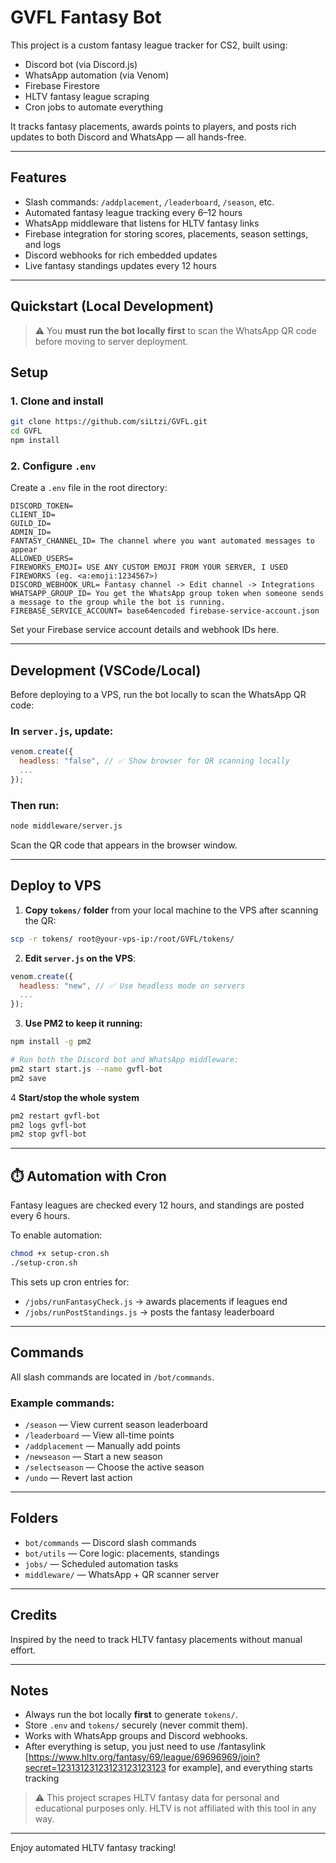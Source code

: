 # GVFL Fantasy Bot 

This project is a custom fantasy league tracker for CS2, built using:
- Discord bot (via Discord.js)
- WhatsApp automation (via Venom)
- Firebase Firestore
- HLTV fantasy league scraping
- Cron jobs to automate everything

It tracks fantasy placements, awards points to players, and posts rich updates to both Discord and WhatsApp — all hands-free.

---

##  Features

- Slash commands: `/addplacement`, `/leaderboard`, `/season`, etc.
- Automated fantasy league tracking every 6–12 hours
- WhatsApp middleware that listens for HLTV fantasy links
- Firebase integration for storing scores, placements, season settings, and logs
- Discord webhooks for rich embedded updates
- Live fantasy standings updates every 12 hours

---

##  Quickstart (Local Development)

> ⚠️ You **must run the bot locally first** to scan the WhatsApp QR code before moving to server deployment.

##  Setup

### 1. Clone and install
```bash
git clone https://github.com/siLtzi/GVFL.git
cd GVFL
npm install
```

### 2. Configure `.env`
Create a `.env` file in the root directory:

```env
DISCORD_TOKEN=
CLIENT_ID=
GUILD_ID=
ADMIN_ID=
FANTASY_CHANNEL_ID= The channel where you want automated messages to appear
ALLOWED_USERS=
FIREWORKS_EMOJI= USE ANY CUSTOM EMOJI FROM YOUR SERVER, I USED FIREWORKS (eg. <a:emoji:1234567>)
DISCORD_WEBHOOK_URL= Fantasy channel -> Edit channel -> Integrations
WHATSAPP_GROUP_ID= You get the WhatsApp group token when someone sends a message to the group while the bot is running.
FIREBASE_SERVICE_ACCOUNT= base64encoded firebase-service-account.json
```

Set your Firebase service account details and webhook IDs here.

---

##  Development (VSCode/Local)

Before deploying to a VPS, run the bot locally to scan the WhatsApp QR code:

### In `server.js`, update:
```js
venom.create({
  headless: "false", // ✅ Show browser for QR scanning locally
  ...
});
```

### Then run:
```bash
node middleware/server.js
```
Scan the QR code that appears in the browser window.

---

##  Deploy to VPS

1. **Copy `tokens/` folder** from your local machine to the VPS after scanning the QR:
```bash
scp -r tokens/ root@your-vps-ip:/root/GVFL/tokens/
```

2. **Edit `server.js` on the VPS**:
```js
venom.create({
  headless: "new", // ✅ Use headless mode on servers
  ...
});
```

3. **Use PM2 to keep it running:**
```bash
npm install -g pm2

# Run both the Discord bot and WhatsApp middleware:
pm2 start start.js --name gvfl-bot
pm2 save

```
4 **Start/stop the whole system**
```bash
pm2 restart gvfl-bot
pm2 logs gvfl-bot
pm2 stop gvfl-bot

```


---

## ⏱️ Automation with Cron
Fantasy leagues are checked every 12 hours, and standings are posted every 6 hours.

To enable automation:
```bash
chmod +x setup-cron.sh
./setup-cron.sh
```

This sets up cron entries for:
- `/jobs/runFantasyCheck.js` → awards placements if leagues end
- `/jobs/runPostStandings.js` → posts the fantasy leaderboard

---

##  Commands
All slash commands are located in `/bot/commands`.

### Example commands:
- `/season` — View current season leaderboard
- `/leaderboard` — View all-time points
- `/addplacement` — Manually add points
- `/newseason` — Start a new season
- `/selectseason` — Choose the active season
- `/undo` — Revert last action

---

##  Folders
- `bot/commands` — Discord slash commands
- `bot/utils` — Core logic: placements, standings
- `jobs/` — Scheduled automation tasks
- `middleware/` — WhatsApp + QR scanner server

---

## Credits
Inspired by the need to track HLTV fantasy placements without manual effort.

---

##  Notes
- Always run the bot locally **first** to generate `tokens/`.
- Store `.env` and `tokens/` securely (never commit them).
- Works with WhatsApp groups and Discord webhooks.
- After everything is setup, you just need to use /fantasylink [https://www.hltv.org/fantasy/69/league/69696969/join?secret=12313123123123123123123 for example], and everything starts tracking
> ⚠️ This project scrapes HLTV fantasy data for personal and educational purposes only. HLTV is not affiliated with this tool in any way.


---

Enjoy automated HLTV fantasy tracking!
